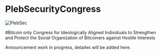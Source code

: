 # PlebSecurityCongress

<img src="https://raw.githubusercontent.com/karozagorus/PlebSecurityCongress/master/plebseccongress.jpg" alt="PlebSec">

#Bitcoin only Congress
for Ideologically Aligned Individuals
to Strengthen and Protect
the Social Organization of Bitcoiners
against Hostile Interests

Announcement work in progress, detailes will be added here.
